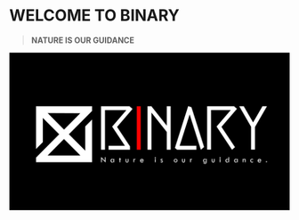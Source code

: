 # WELCOME TO BINARY

> **NATURE IS OUR GUIDANCE**

![BINARY](https://github.com/justlorain/justlorain/blob/main/images/BINARY.jpg)
